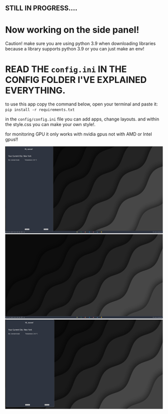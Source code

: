 ## STILL IN PROGRESS....

# Now working on the side panel!

Caution! make sure you are using python 3.9 when downloading
libraries because a library supports python 3.9
or you can just make an env!

# READ THE `config.ini` IN THE CONFIG FOLDER I'VE EXPLAINED EVERYTHING.



to use this app copy the command below, open your terminal and paste it:
`pip install -r requirements.txt`

in the `config/config.ini` file you can add apps, change layouts. and within the style.css you can make your own style!.

for monitoring GPU it only works with nvidia gpus not with AMD or Intel gpus!! 


![App screenshots](images/image.PNG)
![App screenshots](images/image2.PNG)
![App screenshots](images/image3.PNG)

